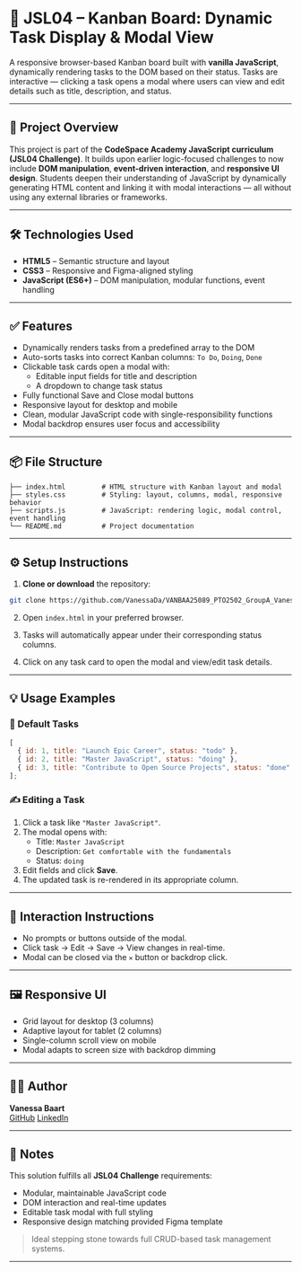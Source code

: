 # 📌 JSL04 – Kanban Board: Dynamic Task Display & Modal View

A responsive browser-based Kanban board built with **vanilla JavaScript**, dynamically rendering tasks to the DOM based on their status. Tasks are interactive — clicking a task opens a modal where users can view and edit details such as title, description, and status.

---

## 📝 Project Overview

This project is part of the **CodeSpace Academy JavaScript curriculum (JSL04 Challenge)**. It builds upon earlier logic-focused challenges to now include **DOM manipulation**, **event-driven interaction**, and **responsive UI design**. Students deepen their understanding of JavaScript by dynamically generating HTML content and linking it with modal interactions — all without using any external libraries or frameworks.

---

## 🛠 Technologies Used

- **HTML5** – Semantic structure and layout
- **CSS3** – Responsive and Figma-aligned styling
- **JavaScript (ES6+)** – DOM manipulation, modular functions, event handling

---

## ✅ Features

- Dynamically renders tasks from a predefined array to the DOM
- Auto-sorts tasks into correct Kanban columns: `To Do`, `Doing`, `Done`
- Clickable task cards open a modal with:
  - Editable input fields for title and description
  - A dropdown to change task status
- Fully functional Save and Close modal buttons
- Responsive layout for desktop and mobile
- Clean, modular JavaScript code with single-responsibility functions
- Modal backdrop ensures user focus and accessibility

---

## 📦 File Structure

```
├── index.html         # HTML structure with Kanban layout and modal
├── styles.css         # Styling: layout, columns, modal, responsive behavior
├── scripts.js         # JavaScript: rendering logic, modal control, event handling
└── README.md          # Project documentation
```

---

## ⚙️ Setup Instructions

1. **Clone or download** the repository:

```bash
git clone https://github.com/VanessaDa/VANBAA25089_PTO2502_GroupA_VanessaBaart_JSL04.git
```

2. Open `index.html` in your preferred browser.

3. Tasks will automatically appear under their corresponding status columns.

4. Click on any task card to open the modal and view/edit task details.

---

## 💡 Usage Examples

### 👀 Default Tasks

```js
[
  { id: 1, title: "Launch Epic Career", status: "todo" },
  { id: 2, title: "Master JavaScript", status: "doing" },
  { id: 3, title: "Contribute to Open Source Projects", status: "done" },
];
```

### ✍️ Editing a Task

1. Click a task like `"Master JavaScript"`.
2. The modal opens with:
   - Title: `Master JavaScript`
   - Description: `Get comfortable with the fundamentals`
   - Status: `doing`
3. Edit fields and click **Save**.
4. The updated task is re-rendered in its appropriate column.

---

## 🧩 Interaction Instructions

- No prompts or buttons outside of the modal.
- Click task → Edit → Save → View changes in real-time.
- Modal can be closed via the `✕` button or backdrop click.

---

## 🖼 Responsive UI

- Grid layout for desktop (3 columns)
- Adaptive layout for tablet (2 columns)
- Single-column scroll view on mobile
- Modal adapts to screen size with backdrop dimming

---

## 👩‍💻 Author

**Vanessa Baart**  
[GitHub](https://github.com/VanessaDa/VANBAA25089_PTO2502_GroupA_VanessaBaart_JSL04.git)
[LinkedIn](https://www.linkedin.com/in/vanessa-gwama-50841ab7)

---

## 📎 Notes

This solution fulfills all **JSL04 Challenge** requirements:

- Modular, maintainable JavaScript code
- DOM interaction and real-time updates
- Editable task modal with full styling
- Responsive design matching provided Figma template

> Ideal stepping stone towards full CRUD-based task management systems.

---
